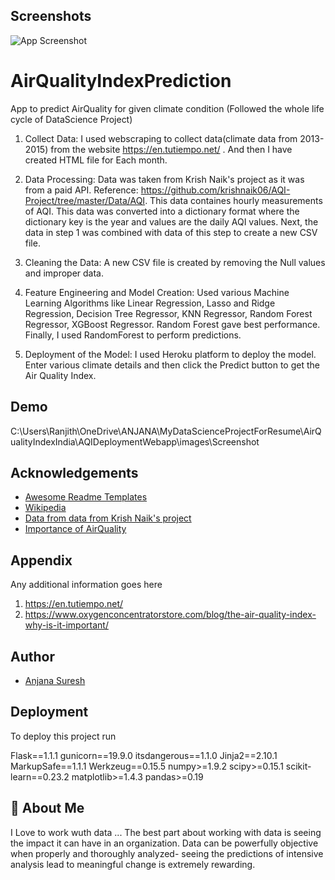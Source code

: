 
## Screenshots

![App Screenshot](C:\Users\Ranjith\OneDrive\ANJANA\MyDataScienceProjectForResume\AirQualityIndexIndia\AQIDeploymentWebapp\images\AirQualityUnderStanding)
# AirQualityIndexPrediction


App to predict AirQuality for given climate condition
(Followed the whole life cycle of DataScience Project)


  1. Collect Data: I used webscraping to collect data(climate data from 2013-2015) from 
     the website https://en.tutiempo.net/ . And then I have created HTML file for Each month.

  2. Data Processing: Data was taken from Krish Naik's project as it was from a paid API.
     Reference: https://github.com/krishnaik06/AQI-Project/tree/master/Data/AQI.
     This data containes hourly measurements of AQI.
     This data was converted into a dictionary format where the dictionary key is the year and values are the daily AQI values.
     Next, the data in step 1 was combined with data of this step to create a new CSV file. 
  
  3. Cleaning the Data: A new CSV file is created by removing the Null values and improper data.

  4. Feature Engineering and Model Creation:
     Used various Machine Learning Algorithms like Linear Regression, Lasso and Ridge Regression, 
     Decision Tree Regressor, KNN Regressor, Random Forest Regressor, XGBoost Regressor.
     Random Forest gave best performance. 
     Finally, I used RandomForest to perform predictions.
  5. Deployment of the Model: I used Heroku platform to deploy the model.
     Enter various climate details and then click the Predict button to get the Air Quality Index.
## Demo

C:\Users\Ranjith\OneDrive\ANJANA\MyDataScienceProjectForResume\AirQualityIndexIndia\AQIDeploymentWebapp\images\Screenshot 

  
## Acknowledgements

 - [Awesome Readme Templates](https://awesomeopensource.com/project/elangosundar/awesome-README-templates)
 - [Wikipedia](https://en.wikipedia.org/wiki/Air_quality_index)
 - [Data from data from Krish Naik's project](https://github.com/krishnaik06/AQI-Project/tree/master/Data/AQI)
-  [Importance of AirQuality](https://www.oxygenconcentratorstore.com/blog/the-air-quality-index-why-is-it-important/)
  
## Appendix

Any additional information goes here

  1. https://en.tutiempo.net/
  2. https://www.oxygenconcentratorstore.com/blog/the-air-quality-index-why-is-it-important/
## Author

- [Anjana Suresh](https://github.com/Anjana85)

  
## Deployment

To deploy this project run

Flask==1.1.1
gunicorn==19.9.0
itsdangerous==1.1.0
Jinja2==2.10.1
MarkupSafe==1.1.1
Werkzeug==0.15.5
numpy>=1.9.2
scipy>=0.15.1
scikit-learn==0.23.2
matplotlib>=1.4.3
pandas>=0.19

  
## 🚀 About Me
I Love to work wuth data ...
The best part about working with data is seeing the impact it can have in an organization. 
Data can be powerfully objective when properly and thoroughly analyzed- seeing the predictions 
of intensive analysis lead to meaningful change is extremely rewarding.

  